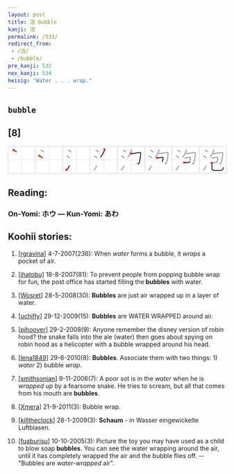 ```yaml
---
layout: post
title: 泡 bubble
kanji: 泡
permalink: /533/
redirect_from:
 - /泡/
 - /bubble/
pre_kanji: 532
nex_kanji: 534
heisig: "Water . . . wrap."
---
```


## `bubble`

## [8]

<div class="stroke"><img src="../images/E6B3A1.png" /></div>

## Reading:

### On-Yomi: ホウ &mdash; Kun-Yomi: あわ

## Koohii stories:

1) [<a href="http://kanji.koohii.com/profile/rgravina">rgravina</a>] 4-7-2007(236): When <em>water</em> forms a bubble, it <em>wraps</em> a pocket of air. 

2) [<a href="http://kanji.koohii.com/profile/ihatobu">ihatobu</a>] 18-8-2007(81): To prevent people from popping bubble wrap for fun, the post office has started filling the<strong> bubbles</strong> with water. 

3) [<a href="http://kanji.koohii.com/profile/Wosret">Wosret</a>] 28-5-2008(30): <strong>Bubbles</strong> are just air wrapped up in a layer of water. 

4) [<a href="http://kanji.koohii.com/profile/uchifly">uchifly</a>] 29-12-2009(15): <strong>Bubbles</strong> are WATER WRAPPED around air. 

5) [<a href="http://kanji.koohii.com/profile/pjhoover">pjhoover</a>] 29-2-2008(9): Anyone remember the disney version of robin hood? the snake falls into the ale (water) then goes about spying on robin hood as a helicopter with a bubble wrapped around his head. 

6) [<a href="http://kanji.koohii.com/profile/lena1849">lena1849</a>] 29-6-2010(8): <strong>Bubbles</strong>. Associate them with two things: 1) <em>water</em> 2) bubble <em>wrap</em>. 

7) [<a href="http://kanji.koohii.com/profile/smithsonian">smithsonian</a>] 9-11-2006(7): A poor sot is in the <em>water</em> when he is <em>wrapped up</em> by a fearsome snake. He tries to scream, but all that comes from his mouth are<strong> bubbles</strong>. 

8) [<a href="http://kanji.koohii.com/profile/Xmera">Xmera</a>] 21-9-2011(3): Bubble wrap. 

9) [<a href="http://kanji.koohii.com/profile/killtheclock">killtheclock</a>] 28-1-2009(3): <strong>Schaum</strong> - in Wasser eingewickelte Luftblasen. 

10) [<a href="http://kanji.koohii.com/profile/fuaburisu">fuaburisu</a>] 10-10-2005(3): Picture the toy you may have used as a child to blow soap<strong> bubbles</strong>. You can see the water wrapping around the air, until it has completely wrapped the air and the bubble flies off. -- &quot;Bubbles are <em>water-wrapped</em> air&quot;. 
